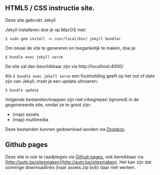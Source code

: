 ## HTML5 / CSS instructie site.
Deze site gebruikt Jekyll.

Jekyll installeren doe je op MacOS met:

`$ sudo gem install -n /usr/local/bin/ jekyll bundler`

Om lokaal de site te genereren en toegankelijk te maken, doe je:

`$ bundle exec jekyll serve`

De site zal dan beschikbaar zijn via http://localhost:4000/

Als `$ bundle exec jekyll serve` een foutmelding geeft op het out of date zijn van Jekyll, moet je een update uitvoeren:

`$ bundle update`

Volgende bestanden/mappen zijn niet inbegrepen (ignored) in de gegenereerde site, omdat ze te groot zijn:
* (map) assets
* (map) multimedia

Deze bestanden kunnen gedownload worden via [Dropbox](https://www.dropbox.com/s/ly9fc7avejwk2u1/assets.zip?dl=0).

## Github pages
Deze site is ook te raadplegen via [Github pages](https://toonvandeputte.github.io/coderdojo_html_css/), ook bereikbaar via [http://autn.be/sitesmaken](http://autn.be/sitesmaken). Het kan zijn dat sommige downloadlinks (naar assets.zip bvb) daar niet werken.
